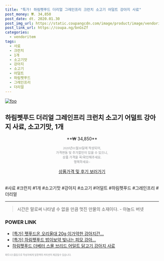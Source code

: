 ```yaml
--- 
title: "특가! 하림펫푸드 더리얼 그레인프리 크런치 소고기 어덜트 강아지 사료" 
post_money: ₩. 34,850 
post_date: dt. 2020.01.30 
post_img_url: https://static.coupangcdn.com/image/product/image/vendoritem/2019/04/22/4252498629/f375ef5a-22db-478e-b3b3-91ef0ccaa393.jpg 
post_link_url: https://coupa.ng/bnGsZf 
categories: 
  - vendoritem 
tags: 
  - 사료 
  - 크런치 
  - 1개 
  - 소고기맛 
  - 강아지 
  - 소고기 
  - 어덜트 
  - 하림펫푸드 
  - 그레인프리 
  - 더리얼 
--- 
```

[![foo](https://static.coupangcdn.com/image/product/image/vendoritem/2019/04/22/4252498629/f375ef5a-22db-478e-b3b3-91ef0ccaa393.jpg)](https://coupa.ng/bnGsZf) 

## 하림펫푸드 더리얼 그레인프리 크런치 소고기 어덜트 강아지 사료, 소고기맛, 1개 
<p style="text-align: center;">**₩ 34,850**</p> 
<p style="text-align: center;"><span style="color: #898c8f; font-family: Georgia,Times,serif; font-size: 0.75em;">2020년01월30일에 작성되어, <br>가격변동 및 추가할인이 있을 수 있으니,<br> 상품 가격을 꼭!확인해주세요.<br>행복하세요~</span> 
</p>	 
<div markdown="0" style="text-align: center;"><a href="https://coupa.ng/bnGsZf" class="btn btn--success">상품가격 및 후기 보러가기</a></div> 
<br><br> 
  #사료 #크런치 #1개 #소고기맛 #강아지 #소고기 #어덜트 #하림펫푸드 #그레인프리 #더리얼 
<hr> 

> 시간은 말로써 나타낼 수 없을 만큼 멋진 만물의 소재이다. - 아놀드 버넷 


### POWER LINK

* <a href="https://blog.naver.com/an0733/221790893223" target="_blank">[특가] 펫푸드온 오리울대 20g 이가약한 강아지간...</a>
* <a href="https://blog.naver.com/sakai111/221790567989" target="_blank">[특가] 하림펫푸드 밥이보약 빛나는 피모 강아...</a>
* <a href="https://blog.naver.com/fasyy4321/221789093044" target="_blank">하림펫푸드 더베터 스몰 브리드 어덜트 닭고기 강아지 사료</a>

<span style="color: #898c8f; font-family: Georgia,Times,serif; font-size: 0.55em;">파트너스활동으로 작성자에게 일정액의 커미션이 제공될수 있습니다.</span> 
